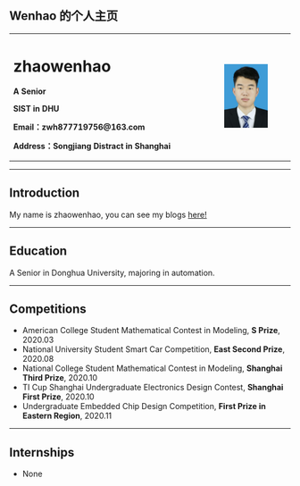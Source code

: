 ## Wenhao 的个人主页

<table border="0">
  <tr>
    <td width="75%">
      <h1>zhaowenhao</h1>
      <p><b>A Senior</b></p>
      <p><b>SIST in DHU</b></p>
      <p><b>Email：zwh877719756@163.com</b></p>
      <p><b>Address：Songjiang Distract in Shanghai</b></p>
    </td>
    <td width="25%">
      <img src="/wenhao.png" width="70%">      
    </td>
  </tr>
</table>

---
## Introduction

My name is zhaowenhao, you can see my blogs [here!](https://callmewenhao.github.io/blog/)

---
## Education

A Senior in Donghua University, majoring in automation.

---
## Competitions

- American College Student Mathematical Contest in Modeling, **S Prize**, 2020.03
- National University Student Smart Car Competition, **East  Second Prize**, 2020.08
- National College Student Mathematical Contest in Modeling, **Shanghai Third Prize**, 2020.10
- TI Cup Shanghai Undergraduate Electronics Design Contest, **Shanghai First Prize**, 2020.10
- Undergraduate Embedded Chip Design Competition, **First Prize in Eastern Region**, 2020.11

---
## Internships

- None

